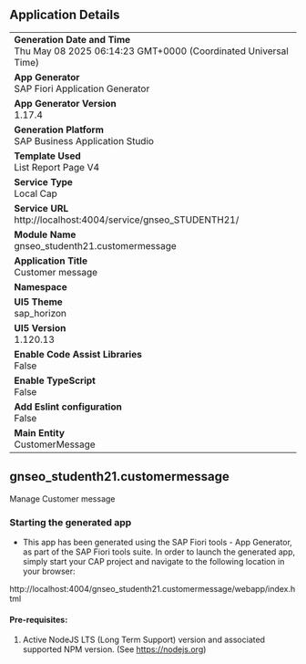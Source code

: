 ## Application Details
|               |
| ------------- |
|**Generation Date and Time**<br>Thu May 08 2025 06:14:23 GMT+0000 (Coordinated Universal Time)|
|**App Generator**<br>SAP Fiori Application Generator|
|**App Generator Version**<br>1.17.4|
|**Generation Platform**<br>SAP Business Application Studio|
|**Template Used**<br>List Report Page V4|
|**Service Type**<br>Local Cap|
|**Service URL**<br>http://localhost:4004/service/gnseo_STUDENTH21/|
|**Module Name**<br>gnseo_studenth21.customermessage|
|**Application Title**<br>Customer message|
|**Namespace**<br>|
|**UI5 Theme**<br>sap_horizon|
|**UI5 Version**<br>1.120.13|
|**Enable Code Assist Libraries**<br>False|
|**Enable TypeScript**<br>False|
|**Add Eslint configuration**<br>False|
|**Main Entity**<br>CustomerMessage|

## gnseo_studenth21.customermessage

Manage Customer message

### Starting the generated app

-   This app has been generated using the SAP Fiori tools - App Generator, as part of the SAP Fiori tools suite.  In order to launch the generated app, simply start your CAP project and navigate to the following location in your browser:

http://localhost:4004/gnseo_studenth21.customermessage/webapp/index.html

#### Pre-requisites:

1. Active NodeJS LTS (Long Term Support) version and associated supported NPM version.  (See https://nodejs.org)


